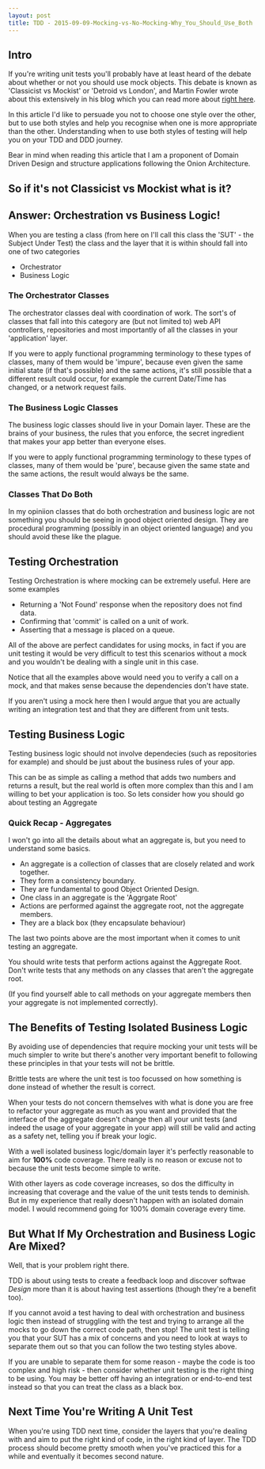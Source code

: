 ```yaml
---
layout: post
title: TDD - 2015-09-09-Mocking-vs-No-Mocking-Why_You_Should_Use_Both
---
```

## Intro
If you're writing unit tests you'll probably have at least heard of the debate about whether or not you should use mock objects. This debate is known as 'Classicist vs Mockist' or 'Detroid vs London', and Martin Fowler wrote about this extensively in his blog which you can read more about [right here](https://martinfowler.com/articles/mocksArentStubs.html#ClassicalAndMockistTesting).

In this article I'd like to persuade you not to choose one style over the other, but to use both styles and help you recognise when one is more appropriate than the other.
Understanding when to use both styles of testing will help you on your TDD and DDD journey.

Bear in mind when reading this article that I am a proponent of Domain Driven Design and structure applications following the Onion Architecture.

## So if it's not Classicist vs Mockist what is it?
## Answer: Orchestration vs Business Logic!
When you are testing a class (from here on I'll call this class the 'SUT' - the Subject Under Test) the class and the layer that it is within should fall into one of two categories
- Orchestrator
- Business Logic

### The Orchestrator Classes
The orchestrator classes deal with coordination of work. The sort's of classes that fall into this category are (but not limited to) web API controllers, repositories and most importantly of all the classes in your 'application' layer.

If you were to apply functional programming terminology to these types of classes, many of them would be 'impure', because even given the same initial state (if that's possible) and the same actions, it's still possible that a different result could occur, for example the current Date/Time has changed, or a network request fails.

### The Business Logic Classes
The business logic classes should live in your Domain layer. These are the brains of your business, the rules that you enforce, the secret ingredient that makes your app better than everyone elses.

If you were to apply functional programming terminology to these types of classes, many of them would be 'pure', because given the same state and the same actions, the result would always be the same.

### Classes That Do Both
In my opiniion classes that do both orchestration and business logic are not something you should be seeing in good object oriented design. 
They are procedural programming (possibly in an object oriented language) and you should avoid these like the plague.

## Testing Orchestration
Testing Orchestration is where mocking can be extremely useful.
Here are some examples
- Returning a 'Not Found' response when the repository does not find data.
- Confirming that 'commit' is called on a unit of work.
- Asserting that a message is placed on a queue.

All of the above are perfect candidates for using mocks, in fact if you are unit testing it would be very difficult to test this scenarios without a mock and you wouldn't be dealing with a single unit in this case.

Notice that all the examples above would need you to verify a call on a mock, and that makes sense because the dependencies don't have state.

If you aren't using a mock here then I would argue that you are actually writing an integration test and that they are different from unit tests.

## Testing Business Logic
Testing business logic should not involve dependecies (such as repositories for example) and should be just about the business rules of your app.

This can be as simple as calling a method that adds two numbers and returns a result, but the real world is often more complex than this and I am willing to bet your application is too. So lets consider how you should go about testing an Aggregate

### Quick Recap - Aggregates
I won't go into all the details about what an aggregate is, but you need to understand some basics.
* An aggregate is a collection of classes that are closely related and work together. 
* They form a consistency boundary.
* They are fundamental to good Object Oriented Design.
* One class in an aggregate is the 'Aggrgate Root'
* Actions are performed against the aggregate root, not the aggregate members.
* They are a black box (they encapsulate behaviour)

The last two points above are the most important when it comes to unit testing an aggregate.

You should write tests that perform actions against the Aggregate Root. Don't write tests that any methods on any classes that aren't the aggregate root.

(If you find yourself able to call methods on your aggregate members then your aggregate is not implemented correctly).

## The Benefits of Testing Isolated Business Logic
By avoiding use of dependencies that require mocking your unit tests will be much simpler to write but there's another very important benefit to following these principles in that your tests will not be brittle.

Brittle tests are where the unit test is too focussed on how something is done instead of whether the result is correct.

When your tests do not concern themselves with what is done you are free to refactor your aggregate as much as you want and provided that the interface of the aggregate doesn't change then all your unit tests (and indeed the usage of your aggregate in your app) will still be valid and acting as a safety net, telling you if break your logic.

With a well isolated business logic/domain layer it's perfectly reasonable to aim for **100%** code coverage. There really is no reason or excuse not to because the unit tests become simple to write.

With other layers as code coverage increases, so dos the difficulty in increasing that coverage and the value of the unit tests tends to deminish. But in my experience that really doesn't happen with an isolated domain model. I would recommend going for 100% domain coverage every time.

## But What If My Orchestration and Business Logic Are Mixed?
Well, that is your problem right there.

TDD is about using tests to create a feedback loop and discover softwae *Design* more than it is about having test assertions (though they're a benefit too). 

If you cannot avoid a test having to deal with orchestration and business logic then instead of struggling with the test and trying to arrange all the mocks to go down the correct code path, then stop!
The unit test is telling you that your SUT has a mix of concerns and you need to look at ways to separate them out so that you can follow the two testing styles above.

If you are unable to separate them for some reason - maybe the code is too complex and high risk - then consider whether unit testing is the right thing to be using.
You may be better off having an integration or end-to-end test instead so that you can treat the class as a black box.

## Next Time You're Writing A Unit Test

When you're using TDD next time, consider the layers that you're dealing with and aim to put the right kind of code, in the right kind of layer. The TDD process should become pretty smooth when you've practiced this for a while and eventually it becomes second nature.